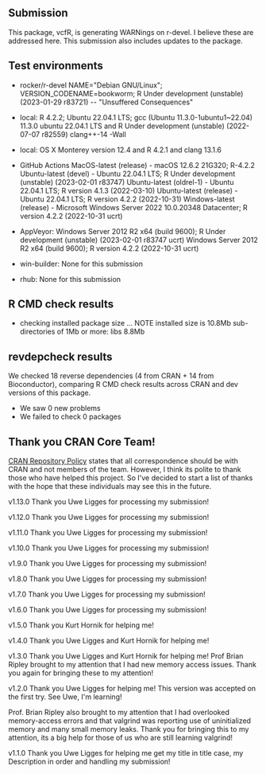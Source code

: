 
## Submission

This package, vcfR, is generating WARNings on r-devel. I believe these are addressed here. This submission also includes updates to the package.

## Test environments

* rocker/r-devel
NAME="Debian GNU/Linux"; VERSION_CODENAME=bookworm; R Under development (unstable) (2023-01-29 r83721) -- "Unsuffered Consequences"

* local:
R 4.2.2; Ubuntu 22.04.1 LTS; gcc (Ubuntu 11.3.0-1ubuntu1~22.04) 11.3.0
ubuntu 22.04.1 LTS and R Under development (unstable) (2022-07-07 r82559) clang++-14 -Wall

* local:
OS X Monterey version 12.4 and R 4.2.1 and clang 13.1.6

* GitHub Actions
MacOS-latest (release) - macOS 12.6.2 21G320; R-4.2.2
Ubuntu-latest (devel) - Ubuntu 22.04.1 LTS; R Under development (unstable) (2023-02-01 r83747)
Ubuntu-latest (oldrel-1) - Ubuntu 22.04.1 LTS; R version 4.1.3 (2022-03-10)
Ubuntu-latest (release) - Ubuntu 22.04.1 LTS; R version 4.2.2 (2022-10-31)
Windows-latest (release) - Microsoft Windows Server 2022 10.0.20348 Datacenter; R version 4.2.2 (2022-10-31 ucrt)

* AppVeyor:
Windows Server 2012 R2 x64 (build 9600); R Under development (unstable) (2023-02-01 r83747 ucrt)
Windows Server 2012 R2 x64 (build 9600); R version 4.2.2 (2022-10-31 ucrt)

* win-builder:
None for this submission

* rhub:
None for this submission


## R CMD check results

* checking installed package size ... NOTE
  installed size is 10.8Mb
  sub-directories of 1Mb or more:
    libs   8.8Mb


## revdepcheck results

We checked 18 reverse dependencies (4 from CRAN + 14 from Bioconductor), comparing R CMD check results across CRAN and dev versions of this package.

 * We saw 0 new problems
 * We failed to check 0 packages


## Thank you CRAN Core Team!

[CRAN Repository Policy](https://cran.r-project.org/web/packages/policies.html) states that all correspondence should be with CRAN and not members of the team.
However, I think its polite to thank those who have helped this project.
So I've decided to start a list of thanks with the hope that these individuals may see this in the future.

v1.13.0 Thank you Uwe Ligges for processing my submission!

v1.12.0 Thank you Uwe Ligges for processing my submission!

v1.11.0 Thank you Uwe Ligges for processing my submission!

v1.10.0 Thank you Uwe Ligges for processing my submission!

v1.9.0 Thank you Uwe Ligges for processing my submission!

v1.8.0 Thank you Uwe Ligges for processing my submission!

v1.7.0 Thank you Uwe Ligges for processing my submission!

v1.6.0 Thank you Uwe Ligges for processing my submission!

v1.5.0 Thank you Kurt Hornik for helping me!

v1.4.0 Thank you Uwe Ligges and Kurt Hornik for helping me!

v1.3.0 Thank you Uwe Ligges and Kurt Hornik for helping me!
Prof Brian Ripley brought to my attention that I had new memory access issues.
Thank you again for bringing these to my attention!

v1.2.0 Thank you Uwe Ligges for helping me!
This version was accepted on the first try.
See Uwe, I'm learning!

Prof. Brian Ripley also brought to my attention that I had overlooked memory-access errors and that valgrind was reporting use of uninitialized memory and many small memory leaks.
Thank you for bringing this to my attention, its a big help for those of us who are still learning valgrind!

v1.1.0 Thank you Uwe Ligges for helping me get my title in title case, my Description in order and handling my submission!

